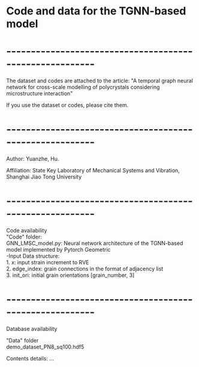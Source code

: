 # Code and data for the TGNN-based model
#  --------------------------------------------------------
The dataset and codes are attached to the article:
"A temporal graph neural network for cross-scale modelling of polycrystals considering microstructure interaction"

If you use the dataset or codes, please cite them.
#  --------------------------------------------------------
Author: Yuanzhe, Hu.

Affiliation: State Key Laboratory of Mechanical Systems and Vibration, Shanghai Jiao Tong University
#  --------------------------------------------------------
Code availability  
"Code" folder:  
GNN_LMSC_model.py: Neural network architecture of the TGNN-based model implemented by Pytorch Geometric  
 -Input Data structure:  
	1. x: input strain increment to RVE  
	2. edge_index: grain connections in the format of adjacency list  
	3. init_ori: initial grain orientations [grain_number, 3]  


#  --------------------------------------------------------
Database availability 

"Data" folder  
  demo_dataset_PN8_sq100.hdf5  

Contents details:
...
